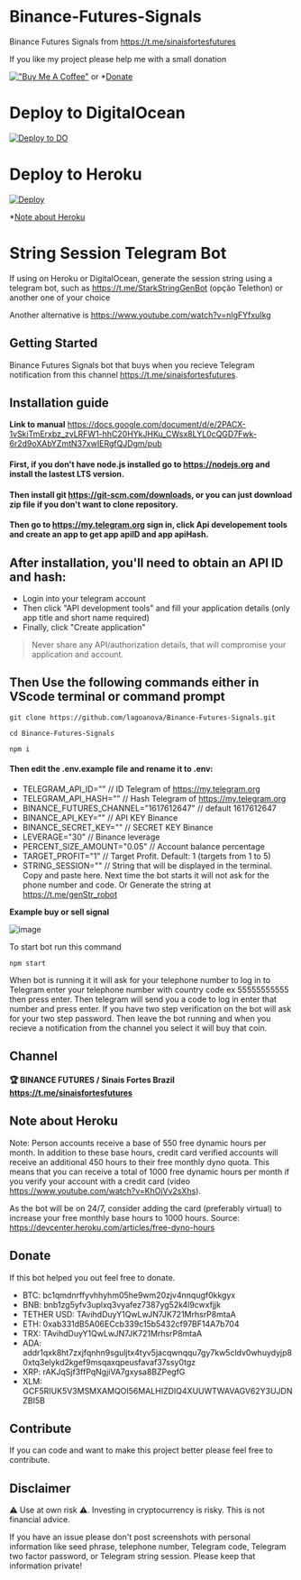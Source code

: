 # Binance-Futures-Signals
Binance Futures Signals from https://t.me/sinaisfortesfutures


If you like my project please help me with a small donation

[!["Buy Me A Coffee"](https://www.buymeacoffee.com/assets/img/custom_images/orange_img.png)](https://www.buymeacoffee.com/ghostnetrn) or *[Donate](#donate)


# Deploy to DigitalOcean
[![Deploy to DO](https://mp-assets1.sfo2.digitaloceanspaces.com/deploy-to-do/do-btn-blue.svg)](https://cloud.digitalocean.com/apps/new?repo=https://github.com/lagoanova/Binance-Futures-Signals/tree/main&refcode=a076ff7a9a6a)

# Deploy to Heroku
[![Deploy](https://www.herokucdn.com/deploy/button.svg)](https://heroku.com/deploy?template=https://github.com/lagoanova/Binance-Futures-Signals)

*[Note about Heroku](#note-about-heroku)

# String Session Telegram Bot
If using on Heroku or DigitalOcean, generate the session string using a telegram bot, such as https://t.me/StarkStringGenBot (opção Telethon) or another one of your choice

Another alternative is https://www.youtube.com/watch?v=nIgFYfxuIkg


## Getting Started
Binance Futures Signals bot that buys when you recieve Telegram notification from this channel https://t.me/sinaisfortesfutures.

## Installation guide
**Link to manual** https://docs.google.com/document/d/e/2PACX-1vSkiTmErxbz_zvLRFW1-hhC20HYkJHKu_CWsx8LYL0cQGD7Fwk-6r2d9oXAbYZmtN37xwIERgfQJDgm/pub

#### First, if you don't have node.js installed go to https://nodejs.org and install the lastest LTS version.
#### Then install git https://git-scm.com/downloads, or you can just download zip file if you don't want to clone repository.
#### Then go to https://my.telegram.org sign in, click Api developement tools and create an app to get app apiID and app apiHash.

## After installation, you'll need to obtain an API ID and hash:

- Login into your telegram account
- Then click "API development tools" and fill your application details (only app title and short name required)
- Finally, click "Create application"

> Never share any API/authorization details, that will compromise your
> application and account.


## Then Use the following commands either in VScode terminal or command prompt 
```
git clone https://github.com/lagoanova/Binance-Futures-Signals.git
```
```
cd Binance-Futures-Signals
```
```
npm i
```
#### Then edit the .env.example file and rename it to .env:
 - TELEGRAM_API_ID="" // ID Telegram of https://my.telegram.org
 - TELEGRAM_API_HASH="" // Hash Telegram of https://my.telegram.org
 - BINANCE_FUTURES_CHANNEL="1617612647" // default 1617612647
 - BINANCE_API_KEY="" // API KEY Binance
 - BINANCE_SECRET_KEY="" // SECRET KEY Binance
 - LEVERAGE="30" // Binance leverage
 - PERCENT_SIZE_AMOUNT="0.05" // Account balance percentage
 - TARGET_PROFIT="1" // Target Profit. Default: 1 (targets from 1 to 5)
 - STRING_SESSION="" // String that will be displayed in the terminal. Copy and paste here. Next time the bot starts it will not ask for the phone number and code. Or Generate the string at https://t.me/genStr_robot

 **Example buy or sell signal**

![image](https://user-images.githubusercontent.com/54438080/164044091-8cb1ab37-7fe5-4d71-8976-4de3c8ec8d7a.png)


To start bot run this command
```
npm start

```

When bot is running it it will ask for your telephone number to log in to Telegram enter your telephone number with country code ex 55555555555 then press enter. Then telegram will send you a code to log in enter that number and press enter. If you have two step verification on the bot will ask for your two step password. Then leave the bot running and when you recieve a notification from the channel you select it will buy that coin.

## Channel

#### 🏆 BINANCE FUTURES / Sinais Fortes Brazil https://t.me/sinaisfortesfutures

## Note about Heroku
Note: Person accounts receive a base of 550 free dynamic hours per month. In addition to these base hours, credit card verified accounts will receive an additional 450 hours to their free monthly dyno quota. This means that you can receive a total of 1000 free dynamic hours per month if you verify your account with a credit card (video https://www.youtube.com/watch?v=KhOjVv2sXhs).

As the bot will be on 24/7, consider adding the card (preferably virtual) to increase your free monthly base hours to 1000 hours. Source: https://devcenter.heroku.com/articles/free-dyno-hours

## Donate
If this bot helped you out feel free to donate.

- BTC: bc1qmdnrffyvhhyhm05he9wm20zjv4nnqugf0kkgyx
- BNB: bnb1zg5yfv3uplxq3vyafez7387yg52k4l9cwxfjjk
- TETHER USD: TAvihdDuyY1QwLwJN7JK721MrhsrP8mtaA 
- ETH: 0xab331dB5A06ECcb339c15b5432cf97BF14A7b704
- TRX: TAvihdDuyY1QwLwJN7JK721MrhsrP8mtaA
- ADA: addr1qxk8ht7zxjfqnhn9sguljtx4tyv5jacqwnqqu7gy7kw5cldv0whuydyjp80xtq3elykd2kgef9msqaxqpeusfavaf37ssy0tgz
- XRP: rAKJqSjf3ffPqNgjiVA7gxysa8BZPegfG
- XLM: GCF5RIUK5V3MSMXAMQOI56MALHIZDIQ4XUUWTWAVAGV62Y3UJDNZBI5B

## Contribute
If you can code and want to make this project better please feel free to contribute.

## Disclaimer
⚠️ Use at own risk ⚠️. Investing in cryptocurrency is risky. This is not financial advice.

If you have an issue please don't post screenshots with personal information like seed phrase, telephone number, Telegram code, Telegram two factor password, or Telegram string session. Please keep that information private!
